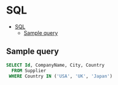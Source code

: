 # SQL

<!--ts-->
* [SQL](sql.md#sql)
   * [Sample query](sql.md#sample-query)

<!-- Added by: runner, at: Wed May 26 07:57:12 UTC 2021 -->

<!--te-->

## Sample query

```sql
SELECT Id, CompanyName, City, Country
  FROM Supplier
 WHERE Country IN ('USA', 'UK', 'Japan')
```
